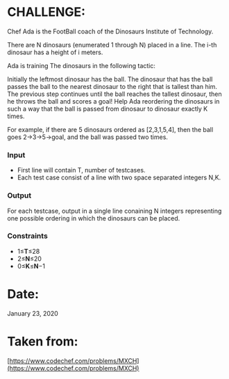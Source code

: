 ﻿# CHALLENGE:
Chef Ada is the FootBall coach of the Dinosaurs Institute of Technology.

There are N dinosaurs (enumerated 1 through N) placed in a line. The i-th dinosaur has a height of i meters.

Ada is training The dinosaurs in the following tactic:

Initially the leftmost dinosaur has the ball.
The dinosaur that has the ball passes the ball to the nearest dinosaur to the right that is tallest than him.
The previous step continues until the ball reaches the tallest dinosaur, then he throws the ball and scores a goal!
Help Ada reordering the dinosaurs in such a way that the ball is passed from dinosaur to dinosaur exactly K times.

For example, if there are 5 dinosaurs ordered as [2,3,1,5,4], then the ball goes 2→3→5→goal, and the ball was passed two times.
### Input

 - First line will contain T, number of testcases.
 - Each test case consist of a line with two space separated integers N,K.
### Output
For each testcase, output in a single line conaining N integers representing one possible ordering in which the dinosaurs can be placed.
### Constraints
 - 1≤**T**≤28
 - 2≤**N**≤20
 - 0≤**K**≤**N**−1
# Date:
January 23, 2020
# Taken from:
[https://www.codechef.com/problems/MXCH](https://www.codechef.com/problems/MXCH)
